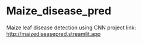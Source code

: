 # Maize_disease_pred
Maize leaf disease detection using CNN
project link: http://maizediseasepred.streamlit.app
